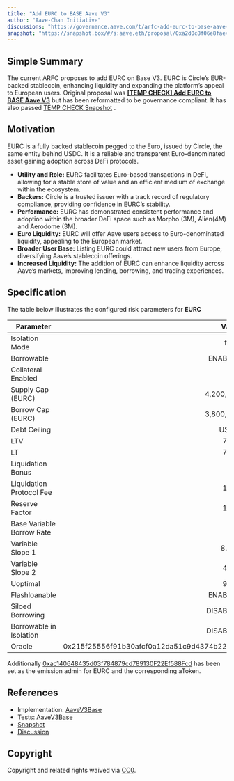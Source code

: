 ```yaml
---
title: "Add EURC to BASE Aave V3"
author: "Aave-Chan Initiative"
discussions: "https://governance.aave.com/t/arfc-add-eurc-to-base-aave-v3/20680"
snapshot: "https://snapshot.box/#/s:aave.eth/proposal/0xa2d0c8f06e8fae4ba961407f77732c0b6f870e00a349f826a032d20e291e48f6"
---
```


## Simple Summary

The current ARFC proposes to add EURC on Base V3. EURC is Circle’s EUR-backed stablecoin, enhancing liquidity and expanding the platform’s appeal to European users. Original proposal was [**[TEMP CHECK] Add EURC to BASE Aave V3**](https://governance.aave.com/t/temp-check-add-eurc-to-base-aave-v3/20423) but has been reformatted to be governance compliant. It has also passed [TEMP CHECK Snapshot](https://snapshot.org/#/s:aave.eth/proposal/0x4ead0ee7c538878f1584b20f12ee99e62fb7e08517042b9820836cd9fe7375c7) .

## Motivation

EURC is a fully backed stablecoin pegged to the Euro, issued by Circle, the same entity behind USDC. It is a reliable and transparent Euro-denominated asset gaining adoption across DeFi protocols.

- **Utility and Role:** EURC facilitates Euro-based transactions in DeFi, allowing for a stable store of value and an efficient medium of exchange within the ecosystem.
- **Backers:** Circle is a trusted issuer with a track record of regulatory compliance, providing confidence in EURC’s stability.
- **Performance:** EURC has demonstrated consistent performance and adoption within the broader DeFi space such as Morpho (3M), Alien(4M) and Aerodome (3M).
- **Euro Liquidity:** EURC will offer Aave users access to Euro-denominated liquidity, appealing to the European market.
- **Broader User Base:** Listing EURC could attract new users from Europe, diversifying Aave’s stablecoin offerings.
- **Increased Liquidity:** The addition of EURC can enhance liquidity across Aave’s markets, improving lending, borrowing, and trading experiences.

## Specification

The table below illustrates the configured risk parameters for **EURC**

| Parameter                 |                                      Value |
| ------------------------- | -----------------------------------------: |
| Isolation Mode            |                                      false |
| Borrowable                |                                    ENABLED |
| Collateral Enabled        |                                       true |
| Supply Cap (EURC)         |                                  4,200,000 |
| Borrow Cap (EURC)         |                                  3,800,000 |
| Debt Ceiling              |                                      USD 0 |
| LTV                       |                                       75 % |
| LT                        |                                       78 % |
| Liquidation Bonus         |                                        5 % |
| Liquidation Protocol Fee  |                                       10 % |
| Reserve Factor            |                                       10 % |
| Base Variable Borrow Rate |                                        0 % |
| Variable Slope 1          |                                      8.5 % |
| Variable Slope 2          |                                       40 % |
| Uoptimal                  |                                       90 % |
| Flashloanable             |                                    ENABLED |
| Siloed Borrowing          |                                   DISABLED |
| Borrowable in Isolation   |                                   DISABLED |
| Oracle                    | 0x215f25556f91b30afcf0a12da51c9d4374b22570 |

Additionally [0xac140648435d03f784879cd789130F22Ef588Fcd](https://basescan.org/address/0xac140648435d03f784879cd789130F22Ef588Fcd) has been set as the emission admin for EURC and the corresponding aToken.

## References

- Implementation: [AaveV3Base](https://github.com/bgd-labs/aave-proposals-v3/blob/main/src/20250219_AaveV3Base_AddEURCToBASEAaveV3/AaveV3Base_AddEURCToBASEAaveV3_20250219.sol)
- Tests: [AaveV3Base](https://github.com/bgd-labs/aave-proposals-v3/blob/main/src/20250219_AaveV3Base_AddEURCToBASEAaveV3/AaveV3Base_AddEURCToBASEAaveV3_20250219.t.sol)
- [Snapshot](https://snapshot.box/#/s:aave.eth/proposal/0xa2d0c8f06e8fae4ba961407f77732c0b6f870e00a349f826a032d20e291e48f6)
- [Discussion](https://governance.aave.com/t/arfc-add-eurc-to-base-aave-v3/20680)

## Copyright

Copyright and related rights waived via [CC0](https://creativecommons.org/publicdomain/zero/1.0/).
